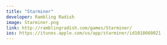 ```yaml
---
title: "Starminer"
developer: Rambling Radish
image: Starminer.png
link: http://ramblingradish.com/games/Starminer/
ios: https://itunes.apple.com/us/app/starminer/id1018660021
---
```

